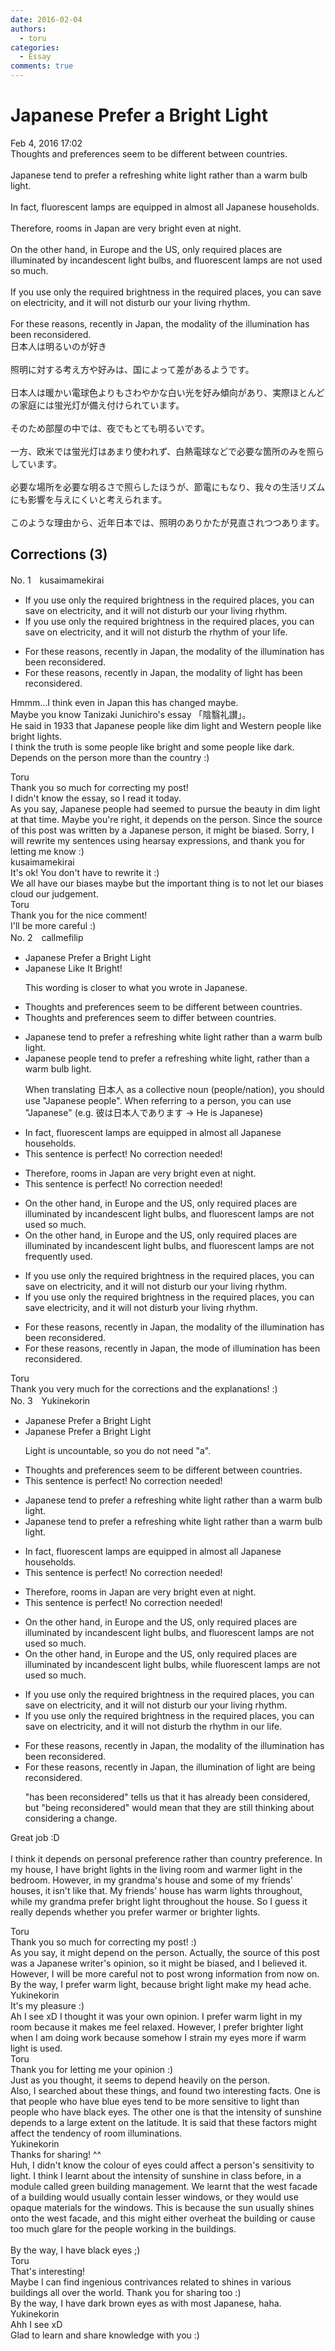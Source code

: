 ```yaml
---
date: 2016-02-04
authors:
  - toru
categories:
  - Essay
comments: true
---
```


# Japanese Prefer a Bright Light
<div class="date">Feb 4, 2016 17:02</div>
<div id="post"><div id="body_show_ori">
Thoughts and preferences seem to be different between countries.<br/><br/>Japanese tend to prefer a refreshing white light rather than a warm bulb light.<br/><br/>In fact, fluorescent lamps are equipped in almost all Japanese households.<br/><br/>Therefore, rooms in Japan are very bright even at night.<br/><br/>On the other hand, in Europe and the US, only required places are illuminated by incandescent light bulbs, and fluorescent lamps are not used so much.<br/><br/>If you use only the required brightness in the required places, you can save on electricity, and it will not disturb our your living rhythm.<br/><br/>For these reasons, recently in Japan, the modality of the illumination has been reconsidered.
</div></div>

<!-- more -->

<div id="post_ja"><div id="body_show_mo">
日本人は明るいのが好き<br/><br/>照明に対する考え方や好みは、国によって差があるようです。<br/><br/>日本人は暖かい電球色よりもさわやかな白い光を好み傾向があり、実際ほとんどの家庭には蛍光灯が備え付けられています。<br/><br/>そのため部屋の中では、夜でもとても明るいです。<br/><br/>一方、欧米では蛍光灯はあまり使われず、白熱電球などで必要な箇所のみを照らしています。<br/><br/>必要な場所を必要な明るさで照らしたほうが、節電にもなり、我々の生活リズムにも影響を与えにくいと考えられます。<br/><br/>このような理由から、近年日本では、照明のありかたが見直されつつあります。
</div></div>

## Corrections (3)
<div id="block"><div class="first_name"> No. 1　<span class="just_name">kusaimamekirai</span></div><div id="block2">
<ul class="correction_field">
<li class="incorrect">If you use only the required brightness in the required places, you can save on electricity, and it will not disturb our your living rhythm.</li>
<li class="corrected correct">
If you use only the required brightness in the required places, you can save on electricity, and it will not disturb <span class="f_red">the rhythm of your life.</span>
</li>
</ul>
<ul class="correction_field">
<li class="incorrect">For these reasons, recently in Japan, the modality of the illumination has been reconsidered.</li>
<li class="corrected correct">
For these reasons, recently in Japan, the modality of <span class="f_red">light</span> has been reconsidered.
</li>
</ul>
<p class="comment_small">
 Hmmm...I think even in Japan this has changed maybe.
 <br/>
 Maybe you know Tanizaki Junichiro's essay 「陰翳礼讃」。
 <br/>
 He said in 1933 that Japanese people like dim light and Western people like bright lights.
 <br/>
 I think the truth is some people like bright and some people like dark.  Depends on the person more than the country :)
</p>

</div><div class="name"><span class="just_name">Toru</span><br>
Thank you so much for correcting my post!<br/>I didn't know the essay, so I read it today.<br/>As you say, Japanese people had seemed to pursue the beauty in dim light at that time. Maybe you're right, it depends on the person. Since the source of this post was written by a Japanese person, it might be biased. Sorry, I will rewrite my sentences using hearsay expressions, and thank you for letting me know :)
</div>
<div class="name"><span class="just_name">kusaimamekirai</span><br>
It's ok! You don't have to rewrite it :)<br/>We all have our biases maybe but the important thing is to not let our biases cloud our judgement.
</div>
<div class="name"><span class="just_name">Toru</span><br>
Thank you for the nice comment!<br/>I'll be more careful :)
</div>
</div>
<div id="block"><div class="first_name"> No. 2　<span class="just_name">callmefilip</span></div><div id="block2">
<ul class="correction_field">
<li class="incorrect">Japanese Prefer a Bright Light</li>
<li class="corrected correct">
Japanese Like It Bright!
<p class="correction_comment">This wording is closer to what you wrote in Japanese.</p>
</li>
</ul>
<ul class="correction_field">
<li class="incorrect">Thoughts and preferences seem to be different between countries.</li>
<li class="corrected correct">
Thoughts and preferences seem to differ between countries.
</li>
</ul>
<ul class="correction_field">
<li class="incorrect">Japanese tend to prefer a refreshing white light rather than a warm bulb light.</li>
<li class="corrected correct">
Japanese people tend to prefer a refreshing white light, rather than a warm bulb light.
<p class="correction_comment">When translating 日本人 as a collective noun (people/nation), you should use "Japanese people". When referring to a person, you can use "Japanese" (e.g. 彼は日本人であります -&gt; He is Japanese)</p>
</li>
</ul>
<ul class="correction_field">
<li class="incorrect">In fact, fluorescent lamps are equipped in almost all Japanese households.</li>
<li class="corrected perfect">This sentence is perfect! No correction needed!</li>
</ul>
<ul class="correction_field">
<li class="incorrect">Therefore, rooms in Japan are very bright even at night.</li>
<li class="corrected perfect">This sentence is perfect! No correction needed!</li>
</ul>
<ul class="correction_field">
<li class="incorrect">On the other hand, in Europe and the US, only required places are illuminated by incandescent light bulbs, and fluorescent lamps are not used so much.</li>
<li class="corrected correct">
On the other hand, in Europe and the US, only required places are illuminated by incandescent light bulbs, and fluorescent lamps are not frequently used.
</li>
</ul>
<ul class="correction_field">
<li class="incorrect">If you use only the required brightness in the required places, you can save on electricity, and it will not disturb our your living rhythm.</li>
<li class="corrected correct">
If you use only the required brightness in the required places, you can save electricity, and it will not disturb your living rhythm.
</li>
</ul>
<ul class="correction_field">
<li class="incorrect">For these reasons, recently in Japan, the modality of the illumination has been reconsidered.</li>
<li class="corrected correct">
For these reasons, recently in Japan, the mode of illumination has been reconsidered.
</li>
</ul>
</div><div class="name"><span class="just_name">Toru</span><br>
Thank you very much for the corrections and the explanations! :)
</div>
</div>
<div id="block"><div class="first_name"> No. 3　<span class="just_name">Yukinekorin</span></div><div id="block2">
<ul class="correction_field">
<li class="incorrect">Japanese Prefer a Bright Light</li>
<li class="corrected correct">
Japanese Prefer <span class="sline">a </span>Bright Light
<p class="correction_comment">Light is uncountable, so you do not need "a".</p>
</li>
</ul>
<ul class="correction_field">
<li class="incorrect">Thoughts and preferences seem to be different between countries.</li>
<li class="corrected perfect">This sentence is perfect! No correction needed!</li>
</ul>
<ul class="correction_field">
<li class="incorrect">Japanese tend to prefer a refreshing white light rather than a warm bulb light.</li>
<li class="corrected correct">
Japanese tend to prefer <span class="sline">a </span>refreshing white light rather than a warm bulb light.
</li>
</ul>
<ul class="correction_field">
<li class="incorrect">In fact, fluorescent lamps are equipped in almost all Japanese households.</li>
<li class="corrected perfect">This sentence is perfect! No correction needed!</li>
</ul>
<ul class="correction_field">
<li class="incorrect">Therefore, rooms in Japan are very bright even at night.</li>
<li class="corrected perfect">This sentence is perfect! No correction needed!</li>
</ul>
<ul class="correction_field">
<li class="incorrect">On the other hand, in Europe and the US, only required places are illuminated by incandescent light bulbs, and fluorescent lamps are not used so much.</li>
<li class="corrected correct">
On the other hand, in Europe and the US, only required places are illuminated by incandescent light bulbs, <span class="f_blue">while </span>fluorescent lamps are not used so much.
</li>
</ul>
<ul class="correction_field">
<li class="incorrect">If you use only the required brightness in the required places, you can save on electricity, and it will not disturb our your living rhythm.</li>
<li class="corrected correct">
If you use only the required brightness in the required places, you can save on electricity, and it will not disturb <span class="f_blue">the rhythm in our life</span>.
</li>
</ul>
<ul class="correction_field">
<li class="incorrect">For these reasons, recently in Japan, the modality of the illumination has been reconsidered.</li>
<li class="corrected correct">
For these reasons, recently in Japan, <span class="f_blue">the illumination of light are being reconsidered</span>.
<p class="correction_comment">"has been reconsidered" tells us that it has already been considered, but "being reconsidered" would mean that they are still thinking about considering a change.</p>
</li>
</ul>
<p class="comment_small">
 Great job :D
 <br/>
 <br/>
 I think it depends on personal preference rather than country preference. In my house, I have bright lights in the living room and warmer light in the bedroom. However, in my grandma's house and some of my friends' houses, it isn't like that. My friends' house has warm lights throughout, while my grandma prefer bright light throughout the house. So I guess it really depends whether you prefer warmer or brighter lights.
</p>

</div><div class="name"><span class="just_name">Toru</span><br>
Thank you so much for correcting my post! :)<br/>As you say, it might depend on the person. Actually, the source of this post was a Japanese writer's opinion, so it might be biased, and I believed it. However, I will be more careful not to post wrong information from now on. By the way, I prefer warm light, because bright light make my head ache.
</div>
<div class="name"><span class="just_name">Yukinekorin</span><br>
It's my pleasure :)<br/>Ah I see xD I thought it was your own opinion. I prefer warm light in my room because it makes me feel relaxed. However, I prefer brighter light when I am doing work because somehow I strain my eyes more if warm light is used. 
</div>
<div class="name"><span class="just_name">Toru</span><br>
Thank you for letting me your opinion :)<br/>Just as you thought, it seems to depend heavily on the person.<br/>Also, I searched about these things, and found two interesting facts. One is that people who have blue eyes tend to be more sensitive to light than people who have black eyes. The other one is that the intensity of sunshine depends to a large extent on the latitude. It is said that these factors might affect the tendency of room illuminations.
</div>
<div class="name"><span class="just_name">Yukinekorin</span><br>
Thanks for sharing! ^^<br/>Huh, I didn't know the colour of eyes could affect a person's sensitivity to light. I think I learnt about the intensity of sunshine in class before, in a module called green building management. We learnt that the west facade of a building would usually contain lesser windows, or they would use opaque materials for the windows. This is because the sun usually shines onto the west facade, and this might either overheat the building or cause too much glare for the people working in the buildings. <br/><br/>By the way, I have black eyes ;)
</div>
<div class="name"><span class="just_name">Toru</span><br>
That's interesting!<br/>Maybe I can find ingenious contrivances related to shines in various buildings all over the world. Thank you for sharing too :)<br/>By the way, I have dark brown eyes as with most Japanese, haha.
</div>
<div class="name"><span class="just_name">Yukinekorin</span><br>
Ahh I see xD <br/>Glad to learn and share knowledge with you :)
</div>
</div>
